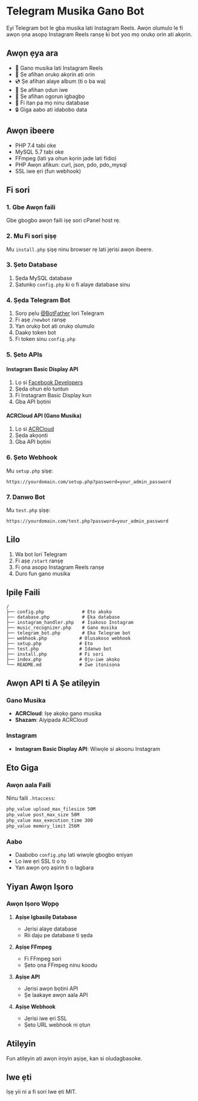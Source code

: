 # Telegram Musika Gano Bot

Eyi Telegram bot le gba musika lati Instagram Reels. Awọn olumulo le fi awọn ọna asopọ Instagram Reels ranṣẹ ki bot yoo mọ orukọ orin ati akọrin.

## Awọn ẹya ara

- 🎵 Gano musika lati Instagram Reels
- 🎤 Ṣe afihan orukọ akọrin ati orin
- 💿 Ṣe afihan alaye album (ti o ba wa)
- 📅 Ṣe afihan ọdun iwe
- 🎯 Ṣe afihan ogorun igbagbọ
- 💾 Fi itan pa mọ ninu database
- 🔒 Giga aabo ati idabobo data

## Awọn ibeere

- PHP 7.4 tabi oke
- MySQL 5.7 tabi oke
- FFmpeg (lati ya ohun kọrin jade lati fidio)
- PHP Awọn afikun: curl, json, pdo, pdo_mysql
- SSL iwe ẹri (fun webhook)

## Fi sori

### 1. Gbe Awọn faili

Gbe gbogbo awọn faili iṣẹ sori cPanel host rẹ.

### 2. Mu Fi sori ṣiṣẹ

Mu `install.php` ṣiṣẹ ninu browser rẹ lati jẹrisi awọn ibeere.

### 3. Ṣeto Database

1. Ṣẹda MySQL database
2. Ṣatunkọ `config.php` ki o fi alaye database sinu

### 4. Ṣẹda Telegram Bot

1. Sọrọ pẹlu [@BotFather](https://t.me/botfather) lori Telegram
2. Fi aṣẹ `/newbot` ranṣẹ
3. Yan orukọ bot ati orukọ olumulo
4. Daakọ token bot
5. Fi token sinu `config.php`

### 5. Ṣeto APIs

#### Instagram Basic Display API
1. Lọ si [Facebook Developers](https://developers.facebook.com/)
2. Ṣẹda ohun elo tuntun
3. Fi Instagram Basic Display kun
4. Gba API bọtini

#### ACRCloud API (Gano Musika)
1. Lọ si [ACRCloud](https://www.acrcloud.com/)
2. Ṣẹda akọọnti
3. Gba API bọtini

### 6. Ṣeto Webhook

Mu `setup.php` ṣiṣẹ:

```
https://yourdomain.com/setup.php?password=your_admin_password
```

### 7. Danwo Bot

Mu `test.php` ṣiṣẹ:

```
https://yourdomain.com/test.php?password=your_admin_password
```

## Lilo

1. Wa bot lori Telegram
2. Fi aṣẹ `/start` ranṣẹ
3. Fi ọna asopọ Instagram Reels ranṣẹ
4. Duro fun gano musika

## Ipilẹ Faili

```
/
├── config.php              # Eto akọkọ
├── database.php            # Ẹka database
├── instagram_handler.php   # Iṣakoso Instagram
├── music_recognizer.php    # Gano musika
├── telegram_bot.php        # Ẹka Telegram bot
├── webhook.php            # Olusakoso webhook
├── setup.php              # Eto
├── test.php               # Idanwo bot
├── install.php            # Fi sori
├── index.php              # Oju-iwe akọkọ
└── README.md              # Iwe itọnisọna
```

## Awọn API ti A Ṣe atilẹyin

### Gano Musika
- **ACRCloud**: Iṣẹ akọkọ gano musika
- **Shazam**: Aiyipada ACRCloud

### Instagram
- **Instagram Basic Display API**: Wiwọle si akoonu Instagram

## Eto Giga

### Awọn aala Faili
Ninu faili `.htaccess`:
```apache
php_value upload_max_filesize 50M
php_value post_max_size 50M
php_value max_execution_time 300
php_value memory_limit 256M
```

### Aabo
- Daabobo `config.php` lati wiwọle gbogbo eniyan
- Lo iwe ẹri SSL ti o tọ
- Yan awọn ọrọ aṣirin ti o lagbara

## Yiyan Awọn Iṣoro

### Awọn Iṣoro Wọpọ

1. **Aṣiṣe Igbasilẹ Database**
   - Jẹrisi alaye database
   - Rii daju pe database ti ṣẹda

2. **Aṣiṣe FFmpeg**
   - Fi FFmpeg sori
   - Ṣeto ọna FFmpeg ninu koodu

3. **Aṣiṣe API**
   - Jẹrisi awọn bọtini API
   - Ṣe laakaye awọn aala API

4. **Aṣiṣe Webhook**
   - Jẹrisi iwe ẹri SSL
   - Ṣeto URL webhook ni ọtun

## Atilẹyin

Fun atilẹyin ati awọn iroyin aṣiṣe, kan si oludagbasoke.

## Iwe ẹti

Iṣẹ yii ni a fi sori Iwe ẹti MIT.